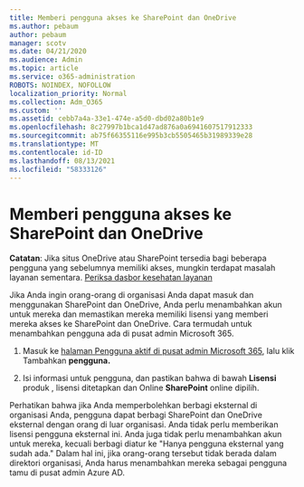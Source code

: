```yaml
---
title: Memberi pengguna akses ke SharePoint dan OneDrive
ms.author: pebaum
author: pebaum
manager: scotv
ms.date: 04/21/2020
ms.audience: Admin
ms.topic: article
ms.service: o365-administration
ROBOTS: NOINDEX, NOFOLLOW
localization_priority: Normal
ms.collection: Adm_O365
ms.custom: ''
ms.assetid: cebb7a4a-33e1-474e-a5d0-dbd02a80b1e9
ms.openlocfilehash: 8c27997b1bca1d47ad876a0a6941607517912333
ms.sourcegitcommit: ab75f66355116e995b3cb5505465b31989339e28
ms.translationtype: MT
ms.contentlocale: id-ID
ms.lasthandoff: 08/13/2021
ms.locfileid: "58333126"
---
```

# <a name="give-users-access-to-sharepoint-and-onedrive"></a>Memberi pengguna akses ke SharePoint dan OneDrive

**Catatan**: Jika situs OneDrive atau SharePoint tersedia bagi beberapa pengguna yang sebelumnya memiliki akses, mungkin terdapat masalah layanan sementara. [Periksa dasbor kesehatan layanan](https://portal.office.com/adminportal/home#/servicehealth)
  
Jika Anda ingin orang-orang di organisasi Anda dapat masuk dan menggunakan SharePoint dan OneDrive, Anda perlu menambahkan akun untuk mereka dan memastikan mereka memiliki lisensi yang memberi mereka akses ke SharePoint dan OneDrive. Cara termudah untuk menambahkan pengguna ada di pusat admin Microsoft 365.
  
1. Masuk ke [halaman Pengguna aktif di pusat admin Microsoft 365](https://portal.office.com/adminportal/home#/users), lalu klik Tambahkan **pengguna.**
    
2. Isi informasi untuk pengguna, dan pastikan bahwa di bawah **Lisensi** produk , lisensi ditetapkan dan Online **SharePoint** online dipilih. 
    
Perhatikan bahwa jika Anda memperbolehkan berbagi eksternal di organisasi Anda, pengguna dapat berbagi SharePoint dan OneDrive eksternal dengan orang di luar organisasi. Anda tidak perlu memberikan lisensi pengguna eksternal ini. Anda juga tidak perlu menambahkan akun untuk mereka, kecuali berbagi diatur ke "Hanya pengguna eksternal yang sudah ada." Dalam hal ini, jika orang-orang tersebut tidak berada dalam direktori organisasi, Anda harus menambahkan mereka sebagai pengguna tamu di pusat admin Azure AD.
  

